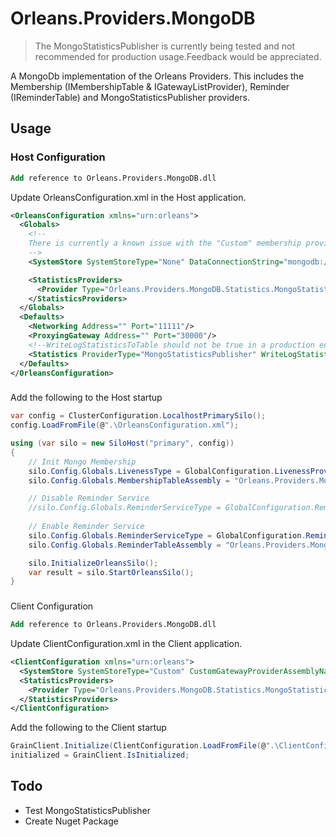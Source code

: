 # Orleans.Providers.MongoDB
> The MongoStatisticsPublisher is currently being tested and not recommended for production usage.Feedback would be appreciated.

A MongoDb implementation of the Orleans Providers. This includes the Membership (IMembershipTable & IGatewayListProvider), Reminder (IReminderTable) and MongoStatisticsPublisher providers.

## Usage
### Host Configuration


```ps
Add reference to Orleans.Providers.MongoDB.dll
```
Update OrleansConfiguration.xml in the Host application.
```xml
<OrleansConfiguration xmlns="urn:orleans">
  <Globals>
    <!--
    There is currently a known issue with the "Custom" membership provider OrleansConfiguration.xml configuration file that will fail to parse correctly. For this reason you have to provide a placeholder SystemStore in the xml and then configure the provider in code before starting the Silo.
    -->
    <SystemStore SystemStoreType="None" DataConnectionString="mongodb://admin:pass123@localhost:27017/Orleans?authSource=admin" DeploymentId="OrleansTest" />

	<StatisticsProviders>
      <Provider Type="Orleans.Providers.MongoDB.Statistics.MongoStatisticsPublisher" Name="MongoStatisticsPublisher" ConnectionString="mongodb://admin:pass123@localhost:27017/Orleans?authSource=admin" />
    </StatisticsProviders>
  </Globals>
  <Defaults>
    <Networking Address="" Port="11111"/>
    <ProxyingGateway Address="" Port="30000"/>
    <!--WriteLogStatisticsToTable should not be true in a production enviroment. Typically only used by Orleans developers-->
    <Statistics ProviderType="MongoStatisticsPublisher" WriteLogStatisticsToTable="false"/>
  </Defaults>
</OrleansConfiguration>
```
###

Add the following to the Host startup

```cs
var config = ClusterConfiguration.LocalhostPrimarySilo();
config.LoadFromFile(@".\OrleansConfiguration.xml");

using (var silo = new SiloHost("primary", config))
{
    // Init Mongo Membership
    silo.Config.Globals.LivenessType = GlobalConfiguration.LivenessProviderType.Custom;
    silo.Config.Globals.MembershipTableAssembly = "Orleans.Providers.MongoDB";

    // Disable Reminder Service
    //silo.Config.Globals.ReminderServiceType = GlobalConfiguration.ReminderServiceProviderType.Disabled;
    
    // Enable Reminder Service
    silo.Config.Globals.ReminderServiceType = GlobalConfiguration.ReminderServiceProviderType.Custom;
    silo.Config.Globals.ReminderTableAssembly = "Orleans.Providers.MongoDB";

    silo.InitializeOrleansSilo();
    var result = silo.StartOrleansSilo();
}
```
###

Client Configuration


```ps
Add reference to Orleans.Providers.MongoDB.dll
```
Update ClientConfiguration.xml in the Client application.
```xml
<ClientConfiguration xmlns="urn:orleans">
  <SystemStore SystemStoreType="Custom" CustomGatewayProviderAssemblyName="Orleans.Providers.MongoDB" DataConnectionString="mongodb://admin:pass123@localhost:27017/Orleans?authSource=admin" DeploymentId="OrleansTest" />
  <StatisticsProviders>
    <Provider Type="Orleans.Providers.MongoDB.Statistics.MongoStatisticsPublisher" Name="MongoStatisticsPublisher" ConnectionString="mongodb://admin:pass123@localhost:27017/Orleans?authSource=admin" />
  </StatisticsProviders>
</ClientConfiguration>
```
Add the following to the Client startup

```cs
GrainClient.Initialize(ClientConfiguration.LoadFromFile(@".\ClientConfiguration.xml"));
initialized = GrainClient.IsInitialized;
```

## Todo

- Test MongoStatisticsPublisher
- Create Nuget Package
